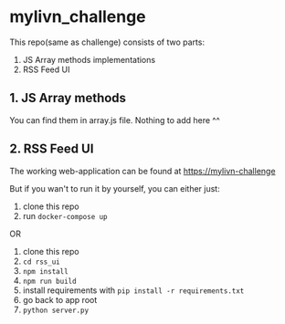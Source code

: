# mylivn_challenge

This repo(same as challenge) consists of two parts:
1. JS Array methods implementations
2. RSS Feed UI

## 1. JS Array methods
You can find them in array.js file. Nothing to add here ^^

## 2. RSS Feed UI
The working web-application can be found at [https://mylivn-challenge](https://mylivn-challenge.slnt-opp.xyz)

But if you wan't to run it by yourself, you can either just:

1. clone this repo
2. run `docker-compose up`

OR

1. clone this repo
2. `cd rss_ui`
3. `npm install`
4. `npm run build`
5. install requirements with `pip install -r requirements.txt`
6. go back to app root
7. `python server.py`